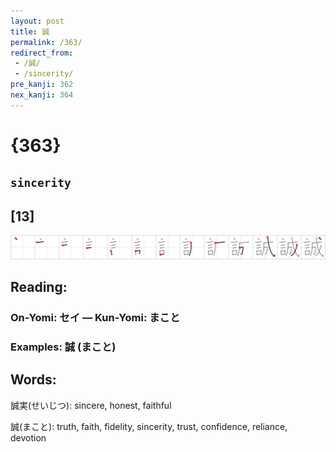 ```yaml
---
layout: post
title: 誠
permalink: /363/
redirect_from:
 - /誠/
 - /sincerity/
pre_kanji: 362
nex_kanji: 364
---
```


# {363}

## `sincerity`

## [13]

<div class="stroke"><img src="../images/E8AAA0.png" /></div>

## Reading:

### On-Yomi: セイ &mdash; Kun-Yomi: まこと

### Examples: 誠 (まこと)

## Words:

誠実(せいじつ): sincere, honest, faithful

誠(まこと): truth, faith, fidelity, sincerity, trust, confidence, reliance, devotion
